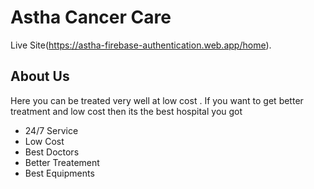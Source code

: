 # Astha Cancer Care

Live Site(https://astha-firebase-authentication.web.app/home).

## About Us

Here you can be treated very well at low cost . If you want to get better treatment and low cost then its the best hospital you got

* 24/7 Service
* Low Cost
* Best Doctors
* Better Treatement
* Best Equipments
